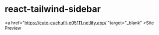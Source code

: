 # react-tailwind-sidebar
<a href="https://cute-cuchufli-e05111.netlify.app/ "target="_blank" >Site Preview</a>
